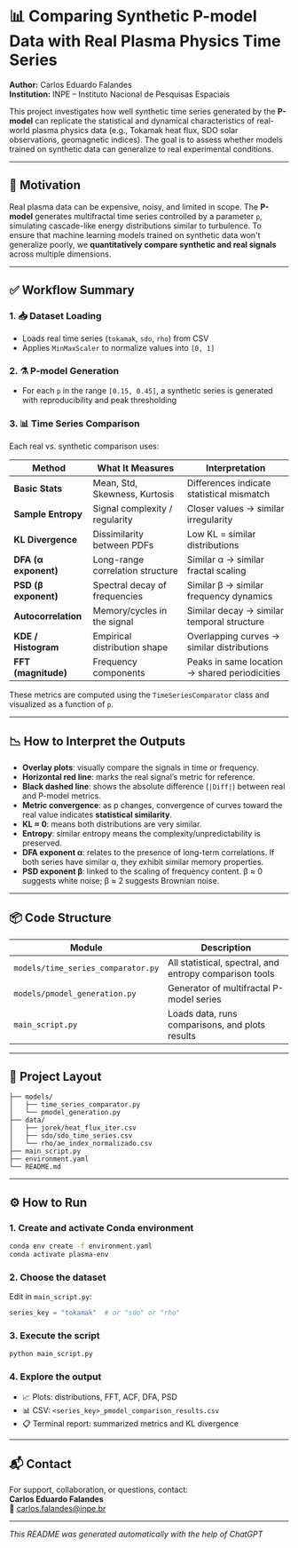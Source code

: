 # 📊 Comparing Synthetic P-model Data with Real Plasma Physics Time Series

**Author:** Carlos Eduardo Falandes  
**Institution:** INPE – Instituto Nacional de Pesquisas Espaciais

This project investigates how well synthetic time series generated by the **P-model** can replicate the statistical and dynamical characteristics of real-world plasma physics data (e.g., Tokamak heat flux, SDO solar observations, geomagnetic indices). The goal is to assess whether models trained on synthetic data can generalize to real experimental conditions.

---

## 🧠 Motivation

Real plasma data can be expensive, noisy, and limited in scope. The **P-model** generates multifractal time series controlled by a parameter `p`, simulating cascade-like energy distributions similar to turbulence. To ensure that machine learning models trained on synthetic data won't generalize poorly, we **quantitatively compare synthetic and real signals** across multiple dimensions.

---

## ✅ Workflow Summary

### 1. 📥 Dataset Loading
- Loads real time series (`tokamak`, `sdo`, `rho`) from CSV
- Applies `MinMaxScaler` to normalize values into `[0, 1]`

### 2. ⚗️ P-model Generation
- For each `p` in the range `[0.15, 0.45]`, a synthetic series is generated with reproducibility and peak thresholding

### 3. 📊 Time Series Comparison
Each real vs. synthetic comparison uses:

| Method | What It Measures | Interpretation |
|--------|------------------|----------------|
| **Basic Stats** | Mean, Std, Skewness, Kurtosis | Differences indicate statistical mismatch |
| **Sample Entropy** | Signal complexity / regularity | Closer values → similar irregularity |
| **KL Divergence** | Dissimilarity between PDFs | Low KL = similar distributions |
| **DFA (α exponent)** | Long-range correlation structure | Similar α → similar fractal scaling |
| **PSD (β exponent)** | Spectral decay of frequencies | Similar β → similar frequency dynamics |
| **Autocorrelation** | Memory/cycles in the signal | Similar decay → similar temporal structure |
| **KDE / Histogram** | Empirical distribution shape | Overlapping curves → similar distributions |
| **FFT (magnitude)** | Frequency components | Peaks in same location → shared periodicities |

These metrics are computed using the `TimeSeriesComparator` class and visualized as a function of `p`.

---

## 📉 How to Interpret the Outputs

- **Overlay plots**: visually compare the signals in time or frequency.
- **Horizontal red line**: marks the real signal’s metric for reference.
- **Black dashed line**: shows the absolute difference (`|Diff|`) between real and P-model metrics.
- **Metric convergence**: as p changes, convergence of curves toward the real value indicates **statistical similarity**.
- **KL ≈ 0**: means both distributions are very similar.
- **Entropy**: similar entropy means the complexity/unpredictability is preserved.
- **DFA exponent α**: relates to the presence of long-term correlations. If both series have similar α, they exhibit similar memory properties.
- **PSD exponent β**: linked to the scaling of frequency content. β ≈ 0 suggests white noise; β ≈ 2 suggests Brownian noise.

---

## 📦 Code Structure

| Module | Description |
|--------|-------------|
| `models/time_series_comparator.py` | All statistical, spectral, and entropy comparison tools |
| `models/pmodel_generation.py` | Generator of multifractal P-model series |
| `main_script.py` | Loads data, runs comparisons, and plots results |

---

## 📂 Project Layout

```
├── models/
│   ├── time_series_comparator.py
│   └── pmodel_generation.py
├── data/
│   ├── jorek/heat_flux_iter.csv
│   ├── sdo/sdo_time_series.csv
│   └── rho/ae_index_normalizado.csv
├── main_script.py
├── environment.yaml
└── README.md
```

---

## ⚙️ How to Run

### 1. Create and activate Conda environment
```bash
conda env create -f environment.yaml
conda activate plasma-env
```

### 2. Choose the dataset
Edit in `main_script.py`:
```python
series_key = "tokamak"  # or "sdo" or "rho"
```

### 3. Execute the script
```bash
python main_script.py
```

### 4. Explore the output
- 📈 Plots: distributions, FFT, ACF, DFA, PSD
- 📊 CSV: `<series_key>_pmodel_comparison_results.csv`
- 📋 Terminal report: summarized metrics and KL divergence

---

## 📬 Contact

For support, collaboration, or questions, contact:  
**Carlos Eduardo Falandes**  
📧 [carlos.falandes@inpe.br](mailto:carlos.falandes@inpe.br)

---

*This README was generated automatically with the help of ChatGPT*
